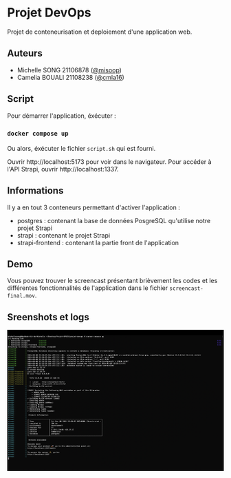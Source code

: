 # Projet DevOps


Projet de conteneurisation et deploiement d'une application web.


## Auteurs

- Michelle SONG 21106878 ([@misoop](https://github.com/misoop))
- Camelia BOUALI 21108238 ([@cmla16](https://github.com/cmla16))


## Script

Pour démarrer l'application, éxécuter : 

### `docker compose up`

Ou alors, éxécuter le fichier `script.sh` qui est fourni.

Ouvrir http://localhost:5173 pour voir dans le navigateur.
Pour accéder à l'API Strapi, ouvrir http://localhost:1337.


## Informations

Il y a en tout 3 conteneurs permettant d'activer l'application :
- postgres : contenant la base de données PosgreSQL qu'utilise notre projet Strapi
- strapi : contenant le projet Strapi
- strapi-frontend : contenant la partie front de l'application


## Demo

Vous pouvez trouver le screencast présentant brièvement les codes et les différentes fonctionnalités de l'application dans le fichier `screencast-final.mov`.


## Sreenshots et logs

![Capture d'écran des logs](logs.png)